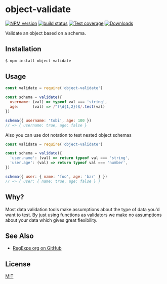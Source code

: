 # object-validate
[![NPM version][npm-image]][npm-url]
[![build status][travis-image]][travis-url]
[![Test coverage][coveralls-image]][coveralls-url]
[![Downloads][downloads-image]][downloads-url]

Validate an object based on a schema.

## Installation
```bash
$ npm install object-validate
```

## Usage
```js
const validate = require('object-validate')

const schema = validate({
  username: (val) => typeof val === 'string',
  age:      (val) => /^(\d{1,2})$/.test(val)
})

schema({ username: 'tobi', age: 100 })
// => { username: true, age: false }
```

Also you can use dot notation to test nested object schemas

```js
const validate = require('object-validate')

const schema = validate({
  'user.name': (val) => return typeof val === 'string',
  'user.age': (val) => return typeof val === 'number',
})

schema({ user: { name: 'foo', age: 'bar' } })
// => { user: { name: true, age: false } }
```

## Why?
Most data validation tools make assumptions about the type of data you'd want to
test. By just using functions as validators we make no assumptions about your
data which gives great flexibility.

## See Also
- [RegExps org on GitHub](https://github.com/regexps)

## License
[MIT](https://tldrlegal.com/license/mit-license)

[npm-image]: https://img.shields.io/npm/v/object-validate.svg?style=flat-square
[npm-url]: https://npmjs.org/package/object-validate
[travis-image]: https://img.shields.io/travis/yoshuawuyts/object-validate.svg?style=flat-square
[travis-url]: https://travis-ci.org/yoshuawuyts/object-validate
[coveralls-image]: https://img.shields.io/coveralls/yoshuawuyts/object-validate.svg?style=flat-square
[coveralls-url]: https://coveralls.io/r/yoshuawuyts/object-validate?branch=master
[downloads-image]: http://img.shields.io/npm/dm/object-validate.svg?style=flat-square
[downloads-url]: https://npmjs.org/package/object-validate
